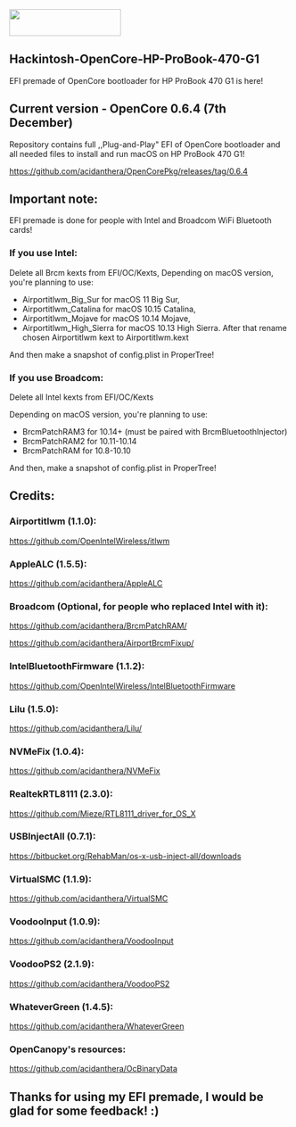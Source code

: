<img src="https://github.com/acidanthera/OpenCorePkg/blob/master/Docs/Logos/OpenCore_with_text_Small.png" width="200" height="48"/>

## Hackintosh-OpenCore-HP-ProBook-470-G1
EFI premade of OpenCore bootloader for HP ProBook 470 G1 is here!

## Current version - OpenCore 0.6.4 (7th December)
Repository contains full ,,Plug-and-Play" EFI of OpenCore bootloader and
all needed files to install and run macOS on HP ProBook 470 G1!

https://github.com/acidanthera/OpenCorePkg/releases/tag/0.6.4

## Important note:
EFI premade is done for people with Intel and Broadcom WiFi Bluetooth cards!

### If you use Intel:
Delete all Brcm kexts from EFI/OC/Kexts, 
Depending on macOS version, you're planning to use:
* Airportitlwm_Big_Sur for macOS 11 Big Sur,
* Airportitlwm_Catalina for macOS 10.15 Catalina,
* Airportitlwm_Mojave for macOS 10.14 Mojave,
* Airportitlwm_High_Sierra for macOS 10.13 High Sierra.
After that rename chosen Airportitlwm kext to Airportitlwm.kext

And then make a snapshot of config.plist in ProperTree!

### If you use Broadcom: 
Delete all Intel kexts from EFI/OC/Kexts

Depending on macOS version, you're planning to use:
* BrcmPatchRAM3 for 10.14+ (must be paired with BrcmBluetoothInjector)
* BrcmPatchRAM2 for 10.11-10.14
* BrcmPatchRAM for 10.8-10.10

And then, make a snapshot of config.plist in ProperTree!


## Credits:

### Airportitlwm (1.1.0):
https://github.com/OpenIntelWireless/itlwm
### AppleALC (1.5.5):
https://github.com/acidanthera/AppleALC
### Broadcom (Optional, for people who replaced Intel with it):
https://github.com/acidanthera/BrcmPatchRAM/

https://github.com/acidanthera/AirportBrcmFixup/
### IntelBluetoothFirmware (1.1.2):
https://github.com/OpenIntelWireless/IntelBluetoothFirmware
### Lilu (1.5.0):
https://github.com/acidanthera/Lilu/
### NVMeFix (1.0.4):
https://github.com/acidanthera/NVMeFix
### RealtekRTL8111 (2.3.0):
https://github.com/Mieze/RTL8111_driver_for_OS_X
### USBInjectAll (0.7.1):
https://bitbucket.org/RehabMan/os-x-usb-inject-all/downloads
### VirtualSMC (1.1.9):
https://github.com/acidanthera/VirtualSMC
### VoodooInput (1.0.9):
https://github.com/acidanthera/VoodooInput
### VoodooPS2 (2.1.9):
https://github.com/acidanthera/VoodooPS2
### WhateverGreen (1.4.5):
https://github.com/acidanthera/WhateverGreen
### OpenCanopy's resources:
https://github.com/acidanthera/OcBinaryData

## Thanks for using my EFI premade, I would be glad for some feedback! :)
